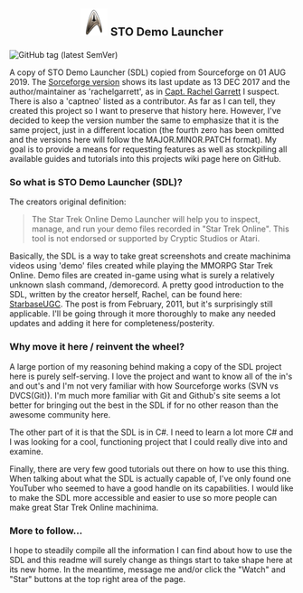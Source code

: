 # <p align="center" style="font-size: 20px;">![Command Badge](https://raw.githubusercontent.com/JCBrown602/stodemolauncher/master/icon.png "STO Demo Launcher") STO Demo Launcher</p>
![GitHub tag (latest SemVer)](https://img.shields.io/github/tag/JCBrown602/stodemolauncher?label=Release&style=plastic)

A copy of STO Demo Launcher (SDL) copied from Sourceforge on 01 AUG 2019. The [Sorceforge version](https://sourceforge.net/projects/stodemolauncher/) shows its last update as 13 DEC 2017 and the author/maintainer as 'rachelgarrett', as in [Capt. Rachel Garrett](https://memory-alpha.fandom.com/wiki/Rachel_Garrett) I suspect. There is also a 'captneo' listed as a contributor. As far as I can tell, they created this project so I want to preserve that history here. However, I've decided to keep the version number the same to emphasize that it is the same project, just in a different location (the fourth zero has been omitted and the versions here will follow the MAJOR.MINOR.PATCH format). My goal is to provide a means for requesting features as well as stockpiling all available guides and tutorials into this projects wiki page here on GitHub.

### So what is STO Demo Launcher (SDL)?
The creators original definition:
> The Star Trek Online Demo Launcher will help you to inspect, manage, and run your demo files recorded in "Star Trek Online". This tool is not endorsed or supported by Cryptic Studios or Atari.

Basically, the SDL is a way to take great screenshots and create machinima videos using 'demo' files created while playing the MMORPG Star Trek Online. Demo files are created in-game using what is surely a relatively unknown slash command, /demorecord. A pretty good introduction to the SDL, written by the creator herself, Rachel, can be found here: [StarbaseUGC](http://starbaseugc.com/index.php/sto-ugc-tutorial/sto-demo-launcher-2-0/). The post is from February, 2011, but it's surprisingly still applicable. I'll be going through it more thoroughly to make any needed updates and adding it here for completeness/posterity.

### Why move it here / reinvent the wheel?
A large portion of my reasoning behind making a copy of the SDL project here is purely self-serving. I love the project and want to know all of the in's and out's and I'm not very familiar with how Sourceforge works (SVN vs DVCS(Git)). I'm much more familiar with Git and Github's site seems a lot better for bringing out the best in the SDL if for no other reason than the awesome community here. 

The other part of it is that the SDL is in C#. I need to learn a lot more C# and I was looking for a cool, functioning project that I could really dive into and examine. 

Finally, there are very few good tutorials out there on how to use this thing. When talking about what the SDL is actually capable of, I've only found one YouTuber who seemed to have a good handle on its capabilities. I would like to make the SDL more accessible and easier to use so more people can make great Star Trek Online machinima.

### More to follow...
I hope to steadily compile all the information I can find about how to use the SDL and this readme will surely change as things start to take shape here at its new home. In the meantime, message me and/or click the "Watch" and "Star" buttons at the top right area of the page.

